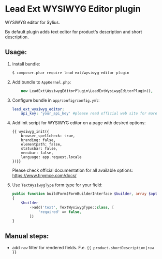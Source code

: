# Lead Ext WYSIWYG Editor plugin

WYSIWYG editor for Sylius.

By default plugin adds text editor for product's description and short description. 

## Usage:

1. Install bundle:
    ```bash
    $ composer.phar require lead-ext/wysiwyg-editor-plugin
    ```
    
2. Add bundle to `AppKernel.php`:
    ```php
        new LeadExt\WysiwygEditorPlugin\LeadExtWysiwygEditorPlugin(),
    ```

3. Configure bundle in `app/config/config.yml`:
    ```yaml
    lead_ext_wysiwyg_editor:
        api_key: 'your_api_key' #please read official web site for more information https://www.tinymce.com/
    ```

4. Add init script for WYSIWYG editor on a page with desired options:
    ```twig
    {{ wysiwyg_init({
        browser_spellcheck: true,
        branding: false,
        elementpath: false,
        statusbar: false,
        menubar: false,
        language: app.request.locale
    })}}
    ```
    Please check official documentation for all available options: https://www.tinymce.com/docs/
    
4. Use `TextWysiwygType` form type for your field:
    ```php
    public function buildForm(FormBuilderInterface $builder, array $options)
    {
        $builder
            ->add('text', TextWysiwygType::class, [
                'required' => false,
            ])
    }
    ```

## Manual steps:
* add `raw` filter for rendered fields. F.e. `{{ product.shortDescription|raw }}`

